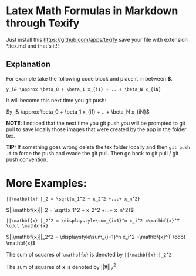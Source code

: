 # Latex Math Formulas in Markdown through Texify 
Just install this https://github.com/apps/texify save your file with extension *.tex.md and that's it!!

## Explanation
For example take the following code block and place it in between **\$**. 
```
y_i& \approx \beta_0 + \beta_1 x_{i1} + .. + \beta_N x_{iN}
```
it will become this next time you git push:

$y_i& \approx \beta_0 + \beta_1 x_{i1} + .. + \beta_N x_{iN}$

**NOTE:** I noticed that the next time you git push you will be prompted to git pull to save locally those images that were created by the app in the folder tex.

**TIP:** If something goes wrong delete the tex folder locally and then `git push -f` to force the push and evade the git pull. Then go back to git pull / git push convention.  

# More Examples:
```
||\mathbf{x}||_2 = \sqrt{x_1^2 + x_2^2 +...+ x_n^2}
```
$||\mathbf{x}||_2 = \sqrt{x_1^2 + x_2^2 +...+ x_n^2}$

```
||\mathbf{x}||_2^2 = \displaystyle\sum_{i=1}^n x_i^2 =\mathbf{x}^T \cdot \mathbf{x}
```
$||\mathbf{x}||_2^2 = \displaystyle\sum_{i=1}^n x_i^2 =\mathbf{x}^T \cdot \mathbf{x}$

The sum of squares of `\mathbf{x}` is denoted by `||\mathbf{x}||_2^2`

The sum of squares of $\mathbf{x}$ is denoted by $||\mathbf{x}||_2^2$
